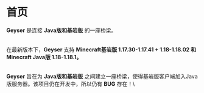 # 首页

**Geyser** 是连接 **Java版和基岩版** 的一座桥梁。

\
在最新版本下，**Geyser** 支持 **Minecraft基岩版 1.17.30-1.17.41 + 1.18-1.18.02 和 Minecraft Java版 1.18-1.18.1。**

\
**Geyser** 旨在为 **Java版和基岩版** 之间建立一座桥梁，使得基岩版客户端加入Java版服务器。该项目仍在开发中，所以仍有 **BUG** 存在！\

